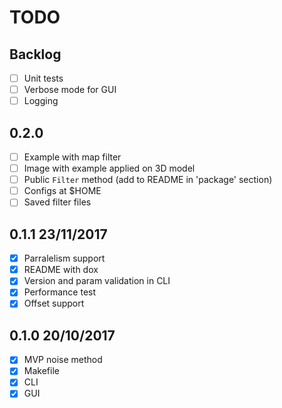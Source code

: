 TODO
====

## Backlog

- [ ] Unit tests
- [ ] Verbose mode for GUI
- [ ] Logging

## 0.2.0

- [ ] Example with map filter
- [ ] Image with example applied on 3D model
- [ ] Public `Filter` method (add to README in 'package' section)
- [ ] Configs at $HOME
- [ ] Saved filter files

## 0.1.1 23/11/2017

- [x] Parralelism support
- [x] README with dox
- [x] Version and param validation in CLI
- [x] Performance test
- [x] Offset support

## 0.1.0 20/10/2017

- [x] MVP noise method
- [x] Makefile
- [x] CLI
- [x] GUI
